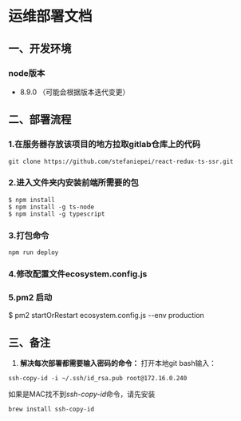# 运维部署文档

## 一、开发环境

### node版本
* 8.9.0 （可能会根据版本迭代变更）


## 二、部署流程

### 1.在服务器存放该项目的地方拉取gitlab仓库上的代码
```
git clone https://github.com/stefaniepei/react-redux-ts-ssr.git
```

### 2.进入文件夹内安装前端所需要的包
```
$ npm install
$ npm install -g ts-node
$ npm install -g typescript
```

### 3.打包命令
```
npm run deploy
```

### 4.修改配置文件ecosystem.config.js


### 5.pm2 启动
$ pm2 startOrRestart ecosystem.config.js --env production


## 三、备注
1. **解决每次部署都需要输入密码的命令：**
 打开本地git bash输入：
 ```
 ssh-copy-id -i ~/.ssh/id_rsa.pub root@172.16.0.240
 ```
 如果是MAC找不到*ssh-copy-id*命令，请先安装
 ```
 brew install ssh-copy-id
 ```
